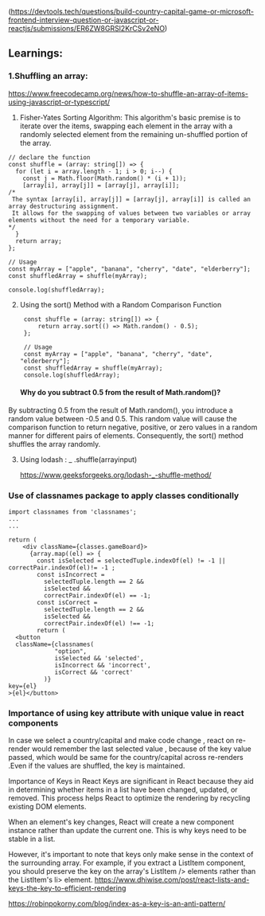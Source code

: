 (https://devtools.tech/questions/build-country-capital-game-or-microsoft-frontend-interview-question-or-javascript-or-reactjs/submissions/ER6ZW8GRSl2KrCSv2eNO)

## Learnings: 
### 1.Shuffling an array:

https://www.freecodecamp.org/news/how-to-shuffle-an-array-of-items-using-javascript-or-typescript/
1. Fisher-Yates Sorting Algorithm:
 This algorithm's basic premise is to iterate over the items, swapping each element in the array with a randomly selected element from the remaining un-shuffled portion of the array.


```
// declare the function 
const shuffle = (array: string[]) => { 
  for (let i = array.length - 1; i > 0; i--) { 
    const j = Math.floor(Math.random() * (i + 1)); 
    [array[i], array[j]] = [array[j], array[i]];
/*
 The syntax [array[i], array[j]] = [array[j], array[i]] is called an array destructuring assignment.
 It allows for the swapping of values between two variables or array elements without the need for a temporary variable.
*/
  } 
  return array; 
}; 
  
// Usage 
const myArray = ["apple", "banana", "cherry", "date", "elderberry"]; 
const shuffledArray = shuffle(myArray); 

console.log(shuffledArray);

```

2. Using the sort() Method with a Random Comparison Function
   ```
    const shuffle = (array: string[]) => { 
        return array.sort(() => Math.random() - 0.5); 
    }; 
    
    // Usage 
    const myArray = ["apple", "banana", "cherry", "date", "elderberry"]; 
    const shuffledArray = shuffle(myArray); 
    console.log(shuffledArray);
   ```
   #### Why do you subtract 0.5 from the result of Math.random()?
By subtracting 0.5 from the result of Math.random(), you introduce a random value between -0.5 and 0.5. This random value will cause the comparison function to return negative, positive, or zero values in a random manner for different pairs of elements. Consequently, the sort() method shuffles the array randomly.



3. Using lodash :  _ .shuffle(arrayinput)
   
   https://www.geeksforgeeks.org/lodash-_-shuffle-method/

### Use of classnames package to apply classes conditionally
```
import classnames from 'classnames';
...
...

return (
    <div className={classes.gameBoard}>
      {array.map((el) => {
        const isSelected = selectedTuple.indexOf(el) != -1 || correctPair.indexOf(el)!= -1 ;
        const isIncorrect =
          selectedTuple.length == 2 &&
          isSelected &&
          correctPair.indexOf(el) == -1;
        const isCorrect =
          selectedTuple.length == 2 &&
          isSelected &&
          correctPair.indexOf(el) !== -1;
        return (
  <button
  className={classnames(   
             "option",
             isSelected && 'selected',
             isIncorrect && 'incorrect',
             isCorrect && 'correct'
          )}
key={el}
>{el}</button>

```

### Importance of using key attribute with unique value in react components

In case we select a country/capital and make code change , react on re-render would remember the last selected value , because of the key value passed, which would be same for the country/capital across re-renders .Even if the values are shuffled, the key is maintained.


Importance of Keys in React
Keys are significant in React because they aid in determining whether items in a list have been changed, updated, or removed. This process helps React to optimize the rendering by recycling existing DOM elements.

When an element's key changes, React will create a new component instance rather than update the current one. This is why keys need to be stable in a list.

However, it's important to note that keys only make sense in the context of the surrounding array. For example, if you extract a ListItem component, you should preserve the key on the array's ListItem /> elements rather than the ListItem's li> element.
https://www.dhiwise.com/post/react-lists-and-keys-the-key-to-efficient-rendering

https://robinpokorny.com/blog/index-as-a-key-is-an-anti-pattern/
